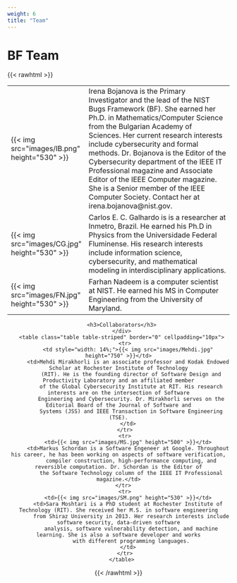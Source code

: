 ```yaml
---
weight: 6
title: "Team"
---
```

# BF Team
{{< rawhtml >}}
<div class="" align="center">
      <table class="table table-striped" border="0" cellpadding="10px">
        <tr>
          <td style="width: 14%;">{{< img src="images/IB.png" height="530" >}}
          </td>
          <td>
              Irena Bojanova is the Primary Investigator and the lead of the NIST Bugs Framework (BF). She earned
              her Ph.D. in Mathematics/Computer Science from the Bulgarian Academy of Sciences. Her current research
              interests include cybersecurity and formal methods. Dr. Bojanova is the Editor of
              the Cybersecurity department of the IEEE IT Professional magazine and Associate Editor of the IEEE Computer magazine.  
              She is a Senior member of the IEEE Computer Society. Contact her at irena.bojanova@nist.gov.
          </td>
        <tr>
          <td>{{< img src="images/CG.jpg" height="530" >}}</td>
          <td>
              Carlos E. C. Galhardo is is a researcher at Inmetro, Brazil. He earned his Ph.D in Physics from the Universidade Federal Fluminense. 
              His research interests include information science, cybersecurity, and mathematical modeling in interdisciplinary applications.
          </td>
        <tr>
          <td>{{< img src="images/FN.jpg" height="530" >}}</td>
          <td> 
              Farhan Nadeem is a computer scientist at NIST. He earned his MS in Computer Engineering from the University of Maryland.
          </td>
        </tr>
      </table>
      <div align="center">

      <h3>Collaborators</h3>
      </div>
      <table class="table table-striped" border="0" cellpadding="10px">
        <tr>
          <td style="width: 14%;">{{< img src="images/Mehdi.jpg" height="750" >}}</td>
          <td>Mehdi Mirakhorli is an associate professor and Kodak Endowed Scholar at Rochester Institute of Technology
            (RIT). He is the founding director of Software Design and Productivity Laboratory and an affiliated member
            of the Global Cybersecurity Institute at RIT. His research interests are on the intersection of Software
            Engineering and Cybersecurity. Dr. Mirakhorli serves on the Editorial Board of the Journal of Software and
            Systems (JSS) and IEEE Transaction in Software Engineering (TSE).
          </td>
        </tr>
        <tr>
          <td>{{< img src="images/MS.jpg" height="500" >}}</td>
          <td>Markus Schordan is a Software Engeneer at Google. Throughout his career, he has been working on aspects of software verification,
            compiler construction, high-performance computing, and reversible computation. Dr. Schordan is the Editor of
            the Software Technology column of the IEEE IT Professional magazine.</td>
        </tr> 
        <tr>
          <td>{{< img src="images/SM.png" height="530" >}}</td>
          <td>Sara Moshtari is a PhD student at Rochester Institute of Technology (RIT). She received her M.S. in software engineering
            from Shiraz University in 2013. Her research interests include software security, data-driven software
            analysis, software vulnerability detection, and machine learning. She is also a software developer and works
            with different programming languages.
          </td>
        </tr>
      </table>

{{< /rawhtml >}}

